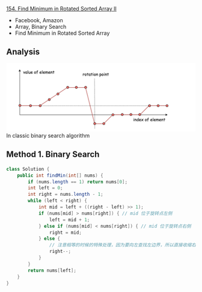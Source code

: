 [154. Find Minimum in Rotated Sorted Array II](https://leetcode.com/problems/find-minimum-in-rotated-sorted-array-ii/)

* Facebook, Amazon
* Array, Binary Search
* Find Minimum in Rotated Sorted Array


## Analysis
![axis](images/154_axis.png)
In classic binary search algorithm

## Method 1. Binary Search
```java 
class Solution {
    public int findMin(int[] nums) {
        if (nums.length == 1) return nums[0];
        int left = 0;
        int right = nums.length - 1;
        while (left < right) {
            int mid = left + ((right - left) >> 1);
            if (nums[mid] > nums[right]) { // mid 位于旋转点左侧
                left = mid + 1;
            } else if (nums[mid] < nums[right]) { // mid 位于旋转点右侧
                right = mid;
            } else { 
                // 注意相等的时候的特殊处理，因为要向左查找左边界，所以直接收缩右边界
                right--;
            }
        }
        return nums[left];
    }
}
```

